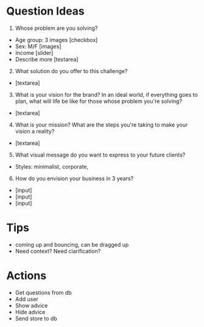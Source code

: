 # Question Ideas

1. Whose problem are you solving?

* Age group: 3 images [checkbox]
* Sex: M/F [images]
* Income [slider]
* Describe more [textarea]

2. What solution do you offer to this challenge?

* [textarea]

3. What is your vision for the brand? In an ideal world, if everything goes to plan, what will life be like for those whose problem you're solving?

* [textarea]

4. What is your mission? What are the steps you're taking to make your vision a reality?

* [textarea]

5. What visual message do you want to express to your future clients?

* Styles: minimalist, corporate,

6. How do you envision your business in 3 years?

* [input]
* [input]
* [input]



# Tips

* coming up and bouncing, can be dragged up
* Need context? Need clarification?


# Actions

* Get questions from db
* Add user
* Show advice
* Hide advice
* Send store to db





